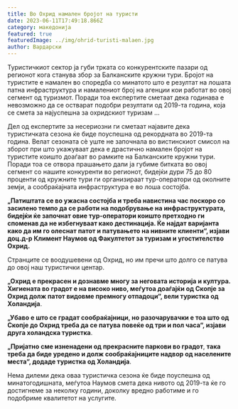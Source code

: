 ```yaml
---
title: Во Охрид намален бројот на туристи
date: 2023-06-11T17:49:18.866Z
category: македонија
featured: true
featuredImage: ../img/ohrid-turisti-malaen.jpg
author: Вардарски
---
```

<!--StartFragment-->

Туристичкиот сектор ја губи трката со конкурентските пазари од регионот кога станува збор за Балканските кружни тури. Бројот на туристите е намален во споредба со минатото што е резултат на лошата патна инфраструктура и намалениот број на агенции кои работат во овој сегмент од туризмот. Поради тоа експертите сметаат дека годинава е невозможно да се остварат подобри резултати од 2019-та година, која се смета за најуспешна за охридскиот туризам …

<!--EndFragment--><!--StartFragment-->

Дел од експертите за несериозни ги сметаат најавите дека туристичката сезона ќе биде поуспешна од рекордната во 2019-та година. Велат сезоната сè уште не започнала во вистинскиот смисол на зборот при што укажуваат дека е драстично намален бројот на туристите коишто доаѓаат во рамките на Балканските кружни тури. Поради тоа се отвора прашањето дали ја губиме битката во овој сегмент со нашите конкуренти во регионот, бидејќи дури 75 до 80 проценти од кружните тури ги организираат тур-оператори од околните земји, а сообраќајната инфраструктура е во лоша состојба.

**„Патиштата се во ужасна состојба и треба навистина час поскоро со засилено темпо да се работи на подобрување на инфраструктурата, бидејќи ќе започнат овие тур-оператори коишто претходно ги споменав да не избегнуваат како дестинација. Ќе најдат варијанта како да им го олеснат патот и патувањето на нивните клиенти“, изјави доц.д-р Климент Наумов од Факултетот за туризам и угостителство Охрид.**

Странците се воодушевени од Охрид, но им пречи што долго се патува до овој наш туристички центар.

**„Охрид е прекрасен и дознавме многу за неговата историја и култура. Хигиената во градот е на високо ниво, меѓутоа доаѓајќи од Скопје за Охрид долж патот видовме премногу отпадоци“, вели туристка од Холандија**.

**„Убаво е што се градат сообраќајници, но разочарувачки е тоа што од Скопје до Охрид треба да се патува повеќе од три и пол часа“, изјави друга холандска туристка**.

**„Пријатно сме изненадени од прекрасните паркови во градот**, **така треба да биде уредено и долж сообраќајниците надвор од населените места“, додаде туристка од Холандија**.

Нема дилеми дека оваа туристичка сезона ќе биде поуспешна од минатогодишната, меѓутоа Наумов смета дека нивото од 2019-та ќе го достигнеме за неколку години, доколку вредно работиме и го подобриме квалитетот на услугите.

<!--EndFragment-->
